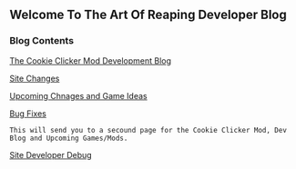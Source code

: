 ## Welcome To The Art Of Reaping Developer Blog

### Blog Contents

[The Cookie Clicker Mod Development Blog](https://theartofreaping.github.io/NSFW-Cookie-Clicker-Mod-Developer-Version/CCMDB/)

[Site Changes](https://theartofreaping.github.io/NSFW-Cookie-Clicker-Mod-Developer-Version/SiteChanges/)

[Upcoming Chnages and Game Ideas](https://theartofreaping.github.io/NSFW-Cookie-Clicker-Mod-Developer-Version/upcomingchangesandgames/)

[Bug Fixes](https://theartofreaping.github.io/NSFW-Cookie-Clicker-Mod-Developer-Version/BugFixes/)
```
This will send you to a secound page for the Cookie Clicker Mod, Dev Blog and Upcoming Games/Mods.
```

[Site Developer Debug](https://theartofreaping.github.io/NSFW-Cookie-Clicker-Mod-Developer-Version/SiteDebug)
